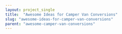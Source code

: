 ```yaml
---
layout: project_single
title:  "Awesome Ideas for Camper Van Conversions"
slug: "awesome-ideas-for-camper-van-conversions"
parent: "awesome-camper-van-conversions"
---
```

 
